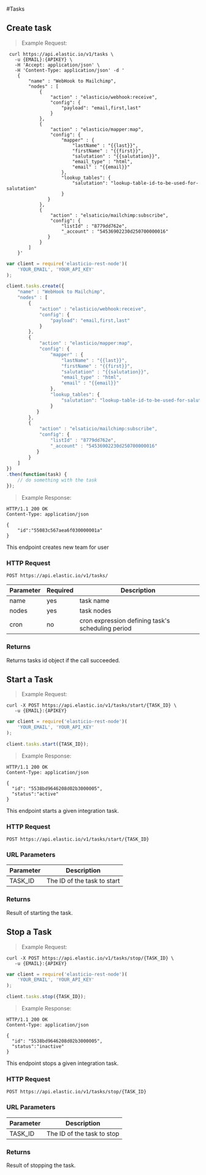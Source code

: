 #Tasks

## Create task


> Example Request:


```shell
 curl https://api.elastic.io/v1/tasks \
   -u {EMAIL}:{APIKEY} \
   -H 'Accept: application/json' \
   -H 'Content-Type: application/json' -d '
    {
        "name" : "WebHook to Mailchimp",
        "nodes" : [
            {
                "action" : "elasticio/webhook:receive",
                "config": {
                    "payload": "email,first,last"
                }
            },
            {
                "action" : "elasticio/mapper:map",
                "config": {
                    "mapper" : {
                        "lastName" : "{{last}}",
                        "firstName" : "{{first}}",
                        "salutation" : "{{salutation}}",
                        "email_type" : "html",
                        "email" : "{{email}}"
                    },
                    "lookup_tables": {
                        "salutation": "lookup-table-id-to-be-used-for-salutation"
                    }
               }
            },
            {
                "action" : "elsaticio/mailchimp:subscribe",
                "config": {
                    "listId" : "8779dd762e",
                    "_account" : "54536902230d250700000016"
               }
            }
        ]
    }'
```


```javascript
var client = require('elasticio-rest-node')(
    'YOUR_EMAIL', 'YOUR_API_KEY'
);

client.tasks.create({
    "name" : "WebHook to Mailchimp",
    "nodes" : [
        {
            "action" : "elasticio/webhook:receive",
            "config": {
                "payload": "email,first,last"
            }
        },
        {
            "action" : "elasticio/mapper:map",
            "config": {
                "mapper" : {
                    "lastName" : "{{last}}",
                    "firstName" : "{{first}}",
                    "salutation" : "{{salutation}}",
                    "email_type" : "html",
                    "email" : "{{email}}"
                },
                "lookup_tables": {
                    "salutation": "lookup-table-id-to-be-used-for-salutation"
                }
           }
        },
        {
            "action" : "elsaticio/mailchimp:subscribe",
            "config": {
                "listId" : "8779dd762e",
                "_account" : "54536902230d250700000016"
           }
        }
    ]
})
.then(function(task) {
    // do something with the task
});
```

> Example Response:

```http
HTTP/1.1 200 OK
Content-Type: application/json

{
    "id":"55083c567aea6f030000001a"
}
```

This endpoint creates new team for user

### HTTP Request

`POST https://api.elastic.io/v1/tasks/`

Parameter| Required | Description
--------- | -----------| -----------
name      | yes | task name
nodes      | yes | task nodes
cron      | no | cron expression defining task's scheduling period

### Returns

Returns tasks id object if the call succeeded.

## Start a Task

> Example Request:


```shell
curl -X POST https://api.elastic.io/v1/tasks/start/{TASK_ID} \
   -u {EMAIL}:{APIKEY}
```

```javascript
var client = require('elasticio-rest-node')(
    'YOUR_EMAIL', 'YOUR_API_KEY'
);

client.tasks.start({TASK_ID});
```

> Example Response:

```http
HTTP/1.1 200 OK
Content-Type: application/json

{
  "id": "5538bd9646208d02b3000005",
  "status":"active"
}
```

This endpoint starts a given integration task.

### HTTP Request

`POST https://api.elastic.io/v1/tasks/start/{TASK_ID}`


### URL Parameters

Parameter | Description
--------- | -----------
TASK_ID | The ID of the task to start


### Returns

Result of starting the task.

## Stop a Task


> Example Request:


```shell
curl -X POST https://api.elastic.io/v1/tasks/stop/{TASK_ID} \
   -u {EMAIL}:{APIKEY}
```

```javascript
var client = require('elasticio-rest-node')(
    'YOUR_EMAIL', 'YOUR_API_KEY'
);

client.tasks.stop({TASK_ID});
```

> Example Response:

```http
HTTP/1.1 200 OK
Content-Type: application/json

{
  "id": "5538bd9646208d02b3000005",
  "status":"inactive"
}
```

This endpoint stops a given integration task.

### HTTP Request

`POST https://api.elastic.io/v1/tasks/stop/{TASK_ID}`


### URL Parameters

Parameter | Description
--------- | -----------
TASK_ID | The ID of the task to stop


### Returns

Result of stopping the task.
